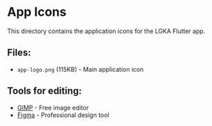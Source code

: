 # App Icons

This directory contains the application icons for the LGKA Flutter app.

## Files:
- `app-logo.png` (115KB) - Main application icon

## Tools for editing:
- [GIMP](https://gimp.org) - Free image editor
- [Figma](https://figma.com) - Professional design tool 